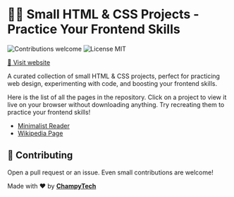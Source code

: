 # 👩‍💻 Small HTML & CSS Projects - Practice Your Frontend Skills

<p>
  <img alt="Contributions welcome" src="https://img.shields.io/badge/Contributions-welcome-green">
  <img alt="License MIT" src="https://img.shields.io/badge/License-MIT-orange">
</p>

<a href="https://champytech.github.io/small-html-projects/">🔗 Visit website</a>

A curated collection of small HTML & CSS projects, perfect for practicing web design, experimenting with code, and boosting your frontend skills.

Here is the list of all the pages in the repository. Click on a project to view it live on your browser without downloading anything. Try recreating them to practice your frontend skills!

- <a href="./Minimalist Reader/index.html" target="_blank">Minimalist Reader</a>
- <a href="./Wikipedia Page/index.html" target="_blank">Wikipedia Page</a>

## 🙏 Contributing

Open a pull request or an issue. Even small contributions are welcome!

Made with ❤️ by <b><a href="https://github.com/ChampyTech" target="_blank">ChampyTech</a></b>
